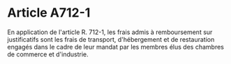 # Article A712-1

En application de l'article R. 712-1, les frais admis à remboursement sur justificatifs sont les frais de transport, d'hébergement et de restauration engagés dans le cadre de leur mandat par les membres élus des chambres de commerce et d'industrie.
